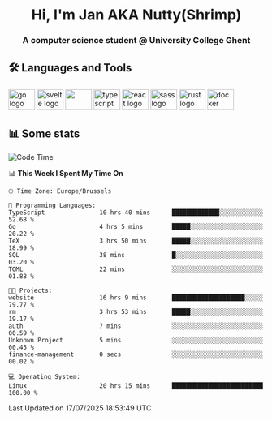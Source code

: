 <h1 align="center">Hi, I'm Jan AKA Nutty(Shrimp)</h1>
<h3 align="center">A computer science student @ University College Ghent</h3>

<h2 align="left">🛠️ Languages and Tools</h2>

###

<div align="left">
  <img src="https://cdn.jsdelivr.net/gh/devicons/devicon/icons/go/go-original.svg" height="40" width="52" alt="go logo"  />
  <img src="https://cdn.jsdelivr.net/gh/devicons/devicon@latest/icons/svelte/svelte-original.svg"  height="40" width="52" alt="svelte logo" />
  <img src="https://cdn.jsdelivr.net/gh/devicons/devicon@latest/icons/tailwindcss/tailwindcss-original.svg" height="40" width="52" />
  <img src="https://cdn.jsdelivr.net/gh/devicons/devicon/icons/typescript/typescript-original.svg" height="40" width="52" alt="typescript logo"  />
  <img src="https://cdn.jsdelivr.net/gh/devicons/devicon/icons/react/react-original.svg" height="40" width="52" alt="react logo"  />
  <img src="https://cdn.jsdelivr.net/gh/devicons/devicon/icons/sass/sass-original.svg" height="40" width="52" alt="sass logo"  />
  <img src="https://cdn.jsdelivr.net/gh/devicons/devicon@latest/icons/rust/rust-original.svg" height="40" width="52" alt="rust logo" />
  <img src="https://cdn.jsdelivr.net/gh/devicons/devicon/icons/docker/docker-original.svg" height="40" width="52" alt="docker logo"  />
</div>

<h2>📊 Some stats</h2>

<!--START_SECTION:waka-->
![Code Time](http://img.shields.io/badge/Code%20Time-6%2C190%20hrs%2020%20mins-blue)

📊 **This Week I Spent My Time On** 

```text
🕑︎ Time Zone: Europe/Brussels

💬 Programming Languages: 
TypeScript               10 hrs 40 mins      █████████████░░░░░░░░░░░░   52.68 % 
Go                       4 hrs 5 mins        █████░░░░░░░░░░░░░░░░░░░░   20.22 % 
TeX                      3 hrs 50 mins       █████░░░░░░░░░░░░░░░░░░░░   18.99 % 
SQL                      38 mins             █░░░░░░░░░░░░░░░░░░░░░░░░   03.20 % 
TOML                     22 mins             ░░░░░░░░░░░░░░░░░░░░░░░░░   01.88 % 

🐱‍💻 Projects: 
website                  16 hrs 9 mins       ████████████████████░░░░░   79.77 % 
rm                       3 hrs 53 mins       █████░░░░░░░░░░░░░░░░░░░░   19.17 % 
auth                     7 mins              ░░░░░░░░░░░░░░░░░░░░░░░░░   00.59 % 
Unknown Project          5 mins              ░░░░░░░░░░░░░░░░░░░░░░░░░   00.45 % 
finance-management       0 secs              ░░░░░░░░░░░░░░░░░░░░░░░░░   00.02 % 

💻 Operating System: 
Linux                    20 hrs 15 mins      █████████████████████████   100.00 % 
```


 Last Updated on 17/07/2025 18:53:49 UTC
<!--END_SECTION:waka-->
